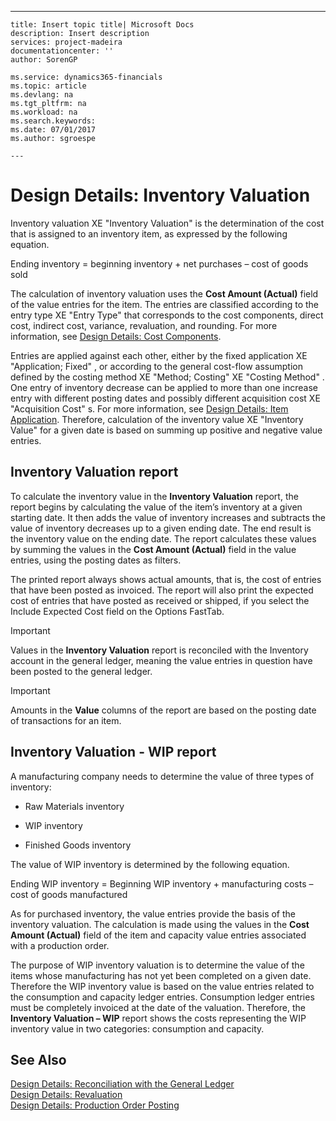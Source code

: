 ---
    title: Insert topic title| Microsoft Docs
    description: Insert description
    services: project-madeira
    documentationcenter: ''
    author: SorenGP

    ms.service: dynamics365-financials
    ms.topic: article
    ms.devlang: na
    ms.tgt_pltfrm: na
    ms.workload: na
    ms.search.keywords:
    ms.date: 07/01/2017
    ms.author: sgroespe

    ---
# Design Details: Inventory Valuation
Inventory valuation XE "Inventory Valuation"  is the determination of the cost that is assigned to an inventory item, as expressed by the following equation.  
  
 Ending inventory \= beginning inventory \+ net purchases – cost of goods sold  
  
 The calculation of inventory valuation uses the **Cost Amount \(Actual\)** field of the value entries for the item. The entries are classified according to the entry type XE "Entry Type"  that corresponds to the cost components, direct cost, indirect cost, variance, revaluation, and rounding. For more information, see [Design Details: Cost Components](../ApplicationDesign/design-details-cost-components.md).  
  
 Entries are applied against each other, either by the fixed application XE "Application; Fixed" , or according to the general cost\-flow assumption defined by the costing method XE "Method; Costing"  XE "Costing Method" . One entry of inventory decrease can be applied to more than one increase entry with different posting dates and possibly different acquisition cost XE "Acquisition Cost" s. For more information, see [Design Details: Item Application](../ApplicationDesign/design-details-item-application.md). Therefore, calculation of the inventory value XE "Inventory Value"  for a given date is based on summing up positive and negative value entries.  
  
## Inventory Valuation report  
 To calculate the inventory value in the **Inventory Valuation** report, the report begins by calculating the value of the item’s inventory at a given starting date. It then adds the value of inventory increases and subtracts the value of inventory decreases up to a given ending date. The end result is the inventory value on the ending date. The report calculates these values by summing the values in the **Cost Amount \(Actual\)** field in the value entries, using the posting dates as filters.  
  
 The printed report always shows actual amounts, that is, the cost of entries that have been posted as invoiced. The report will also print the expected cost of entries that have posted as received or shipped, if you select the Include Expected Cost field on the Options FastTab.  
  
> [!IMPORTANT]  
>  Values in the **Inventory Valuation** report is reconciled with the Inventory account in the general ledger, meaning the value entries in question have been posted to the general ledger.  
  
> [!IMPORTANT]  
>  Amounts in the **Value** columns of the report are based on the posting date of transactions for an item.  
  
## Inventory Valuation \- WIP report  
 A manufacturing company needs to determine the value of three types of inventory:  
  
-   Raw Materials inventory  
  
-   WIP inventory  
  
-   Finished Goods inventory  
  
 The value of WIP inventory is determined by the following equation.  
  
 Ending WIP inventory \= Beginning WIP inventory \+ manufacturing costs – cost of goods manufactured  
  
 As for purchased inventory, the value entries provide the basis of the inventory valuation. The calculation is made using the values in the **Cost Amount \(Actual\)** field of the item and capacity value entries associated with a production order.  
  
 The purpose of WIP inventory valuation is to determine the value of the items whose manufacturing has not yet been completed on a given date. Therefore the WIP inventory value is based on the value entries related to the consumption and capacity ledger entries. Consumption ledger entries must be completely invoiced at the date of the valuation. Therefore, the **Inventory Valuation – WIP** report shows the costs representing the WIP inventory value in two categories: consumption and capacity.  
  
## See Also  
 [Design Details: Reconciliation with the General Ledger](../ApplicationDesign/design-details-reconciliation-with-the-general-ledger.md)   
 [Design Details: Revaluation](../ApplicationDesign/design-details-revaluation.md)   
 [Design Details: Production Order Posting](../ApplicationDesign/design-details-production-order-posting.md)